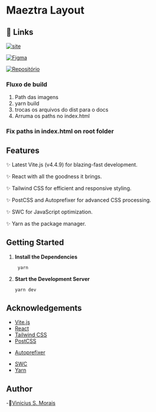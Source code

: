 # Maeztra Layout

## 🔗 Links
[![site](https://img.shields.io/badge/site-000?style=for-the-badge&logo=ko-fi&logoColor=white)](https://vmorais34.github.io/maeztra-layout/)

[![Figma](https://img.shields.io/badge/Figma-000?style=for-the-badge&logo=ko-fi&logoColor=white)](https://www.figma.com/file/3RqPfS5PW9whbQNCTTaoqA/[2020-09]-MZ---Layout-Teste-de-vagas-para-time-de-Devs?type=design&node-id=2-5&mode=design&t=5ta21KUlQzGSJDVu-0)

[![Repositório](https://img.shields.io/badge/repo-000?style=for-the-badge&logo=ko-fi&logoColor=white)](https://github.com/vmorais34/maeztra-layout/)


### Fluxo de build

1. Path das imagens
2. yarn build
3. trocas os arquivos do dist para o docs
4. Arruma os paths no index.html

### Fix paths in index.html on root folder
<!-- Fixing the path urls in dist folder after run yarn build -->
<link rel="icon" type="image/svg+xml" href=" /maeztra-layout/assets/favicon.png" />
<script type="module" crossorigin src="/maeztra-layout/assets/index-f6afd04c.js"></script>
<link rel="stylesheet" href="/maeztra-layout/assets/index-770eb46f.css">

<!-- 
This boilerplate provides you with a starting point for your React projects, complete with Tailwind CSS, PostCSS, Autoprefixer, and SWC for JavaScript optimization. -->

## Features

   ✨ Latest Vite.js (v4.4.9) for blazing-fast development.
   
   ✨ React with all the goodness it brings.
   
   ✨ Tailwind CSS for efficient and responsive styling.
   
   ✨ PostCSS and Autoprefixer for advanced CSS processing.
   
   ✨ SWC for JavaScript optimization.
   
   ✨ Yarn as the package manager.

## Getting Started

1. **Install the Dependencies**

   ```bash
    yarn
   ```

2. **Start the Development Server**

   ```bash
   yarn dev
   ```

<!-- 3. **Build for Production**

   ```bash
    yarn build
   ``` -->

## Acknowledgements

- [Vite.js](https://vitejs.dev/)
- [React](https://reactjs.org/)
- [Tailwind CSS](https://tailwindcss.com/)
- [PostCSS](https://postcss.org/)
<!-- Build: A transpilação é especialmente útil para converter código JavaScript moderno em uma versão mais antiga que é suportada por uma variedade maior de navegadores.-->
- [Autoprefixer](https://autoprefixer.github.io/)
<!-- CSS: prefixos de fornecedores (como -webkit-, -moz-, -ms-, etc.) -->
- [SWC](https://swc.rs/)
- [Yarn](https://yarnpkg.com/)

## Author

-🚀[Vinicius S. Morais](https://github.com/vmorais34)
